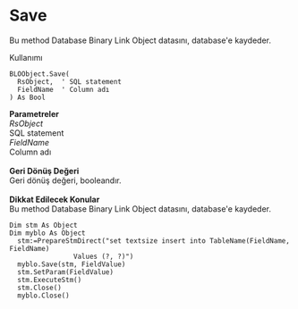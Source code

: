 # Save

Bu method Database Binary Link Object datasını, database'e kaydeder.

Kullanımı

```
BLOObject.Save(
  RsObject,  ' SQL statement
  FieldName  ' Column adı
) As Bool
```

**Parametreler**\
_RsObject_\
SQL statement\
_FieldName_\
Column adı\
\
**Geri Dönüş Değeri**\
Geri dönüş değeri, booleandır.\
\
**Dikkat Edilecek Konular**\
Bu method Database Binary Link Object datasını, database'e kaydeder.

```
Dim stm As Object
Dim myblo As Object
  stm:=PrepareStmDirect("set textsize insert into TableName(FieldName, FieldName) 
                Values (?, ?)")
  myblo.Save(stm, FieldValue)
  stm.SetParam(FieldValue)
  stm.ExecuteStm()
  stm.Close()
  myblo.Close()
```
